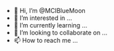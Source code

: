 - 👋 Hi, I’m @MCIBlueMoon
- 👀 I’m interested in ...
- 🌱 I’m currently learning ...
- 💞️ I’m looking to collaborate on ...
- 📫 How to reach me ...

<!---
MCIBlueMoon/MCIBlueMoon is a ✨ special ✨ repository because its `README.md` (this file) appears on your GitHub profile.
You can click the Preview link to take a look at your changes.
--->
